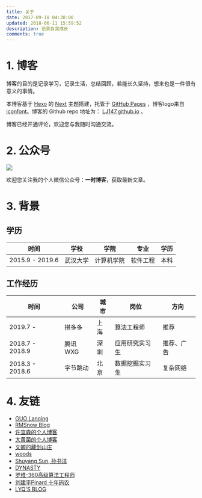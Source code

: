 ```yaml
---
title: 关于
date: 2017-09-18 04:38:00
updated: 2018-06-11 15:59:52
description: 记录自我成长
comments: true
---
```


# 1. 博客



博客的目的是记录学习，记录生活，总结回顾，若能长久坚持，想来也是一件很有意义的事情。



本博客基于 [Hexo](hexo.io) 的 [Next](https://github.com/iissnan/hexo-theme-next) 主题搭建，托管于 [GitHub Pages](https://pages.github.com) ，博客logo来自 [iconfont](http://www.iconfont.cn/collections/detail?cid=8530)。博客的 Github repo 地址为： [LJ147.github.io](https://github.com/LJ147/LJ147.github.io) 。



博客已经开通评论，欢迎您与我随时沟通交流。



# 2. 公众号

 ![](https://ws3.sinaimg.cn/large/006tNbRwgy1fuide3ducfj31kw0g9q6o.jpg)



欢迎您关注我的个人微信公众号：**一时博客**，获取最新文章。



# 3. 背景

##  学历

| 时间| 学校| 学院       | 专业     |学历 |
| --- |--- |---| ---| --- |
| 2015.9 - 2019.6 | 武汉大学|计算机学院| 软件工程 |本科 |

## 工作经历

| 时间 | 公司 | 城市 | 岗位 | 方向 |
| --- | --- | --- | --- | --- |
| 2019.7 -        | 拼多多 | 上海 | 算法工程师 | 推荐 |
| 2018.7 - 2018.9 | 腾讯WXG | 深圳 | 应用研究实习生 | 推荐、广告 |
| 2018.3 - 2018.6 | 字节跳动 | 北京 | 数据挖掘实习生 | 复杂网络 |



# 4. 友链

- [GUO Lanqing](http://guolanqing.com/)
- [RMSnow Blog](https://www.zhangxueyao.com/)
- [许宜森的个人博客](https://daixinyuxuyisen.cn/)
- [大黄菌的个人博客](http://kyonhuang.top/)
- [文卿的藏剑山庄](http://yaowenqing.com/)
- [woods](https://woodsouths.github.io/)
- [Shuyang Sun, 孙书洋](https://kevin-ssy.github.io/)
- [DYNASTY](http://blog.varkarix.com/)
- [罗维-360高级算法工程师](http://vividfree.github.io)
- [刘建平Pinard 十年码农](https://www.cnblogs.com/pinard)
- [LYQ'S BLOG](http://www.lyqhahaha.xyz/)



 





